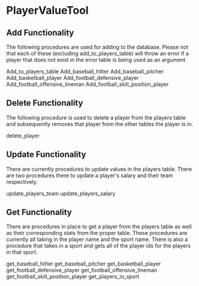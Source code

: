 # PlayerValueTool



Add Functionality
-----------------

The following procedures are used for adding to the database. Please not that each of these (excluding add_to_players_table) will throw an error if a player that does not exist in the error table is being used as an argument.

Add_to_players_table
Add_baseball_hitter
Add_baseball_pitcher
Add_basketball_player
Add_football_defensive_player
Add_football_offensive_lineman
Add_football_skill_position_player

Delete Functionality
--------------------

The following procedure is used to delete a player from the players table and subsequently removes that player from the other tables the player is in.

delete_player

Update Functionality
--------------------

There are currently procedures to update values in the players table. There are two procedures there to update a player's salary and their team respectively.

update_players_team
update_players_salary

Get Functionality
-----------------

There are procedures in place to get a player from the players table as well as their corresponding stats from the proper table. These procedures are currently all taking in the player name and the sport name. There is also a procedure that takes in a sport and gets all of the player ids for the players in that sport.


get_baseball_hitter
get_baseball_pitcher
get_basketball_player
get_football_defensive_player
get_football_offensive_lineman
get_football_skill_position_player
get_players_in_sport
